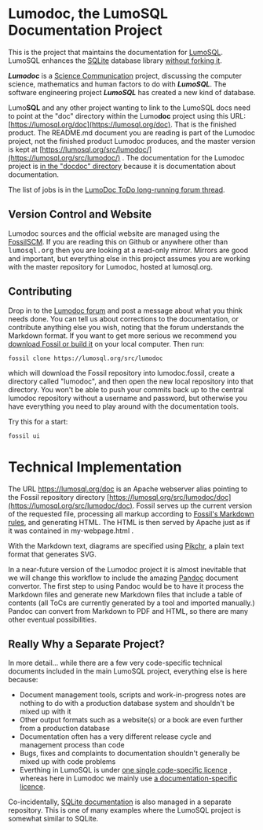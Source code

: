 # Lumodoc, the LumoSQL Documentation Project

This is the project that maintains the documentation for
[LumoSQL](https://lumosql.org/src/lumosql). LumoSQL enhances the
[SQLite](https://sqlite.org) database library 
[without forking it](https://lumosql.org/src/not-forking).

***Lumodoc*** is a [Science Communication](https://en.wikipedia.org/wiki/Science_communication) project,
discussing the computer science, mathematics and human factors to do with ***LumoSQL***.
The software engineering project ***LumoSQL*** has created a new kind of database.

Lumo**SQL** and any other project wanting to link to the LumoSQL docs need to point at the 
"doc" directory within the Lumo**doc** project using this URL: 
[https://lumosql.org/doc](https://lumosql.org/doc). That is the finished product.
The README.md document you are reading is part of the Lumodoc project, not the finished product
Lumodoc produces, and the master version is kept at
[https://lumosql.org/src/lumodoc/](https://lumosql.org/src/lumodoc/) . The documentation
for the Lumodoc project is [in the "docdoc" directory](https://lumosql.org/src/lumodoc/dir?name=docdoc)
because it is documentation about documentation.

The list of jobs is in the [LumoDoc ToDo long-running forum thread](https://lumosql.org/src/lumodoc/forumpost/8b2baecc9f).

## Version Control and Website

Lumodoc sources and the official website are managed using the
[Fossil](https://www.fossil-scm.org/)[SCM](https://en.wikipedia.org/Source_control_management). 
If you are reading this on Github or anywhere other than <tt>lumosql.org</tt> then you are 
looking at a read-only mirror. Mirrors are good and important, but everything else in this 
project assumes you are working with the master repository for Lumodoc, hosted at lumosql.org.

## Contributing

Drop in to the [Lumodoc forum](https://lumosql.org/src/lumodoc/forum) and post a message
about what you think needs done. You can tell us about corrections to the documentation,
or contribute anything else you wish, noting that the forum understands the Markdown format.
If you want to get more serious we recommend you 
[download Fossil or build it](https://fossil-scm.org/home/doc/trunk/www/build.wiki) on your 
local computer. Then run:

```
fossil clone https://lumosql.org/src/lumodoc
```

which will download the Fossil repository into lumodoc.fossil, create a directory called "lumodoc",
and then open the new local repository into that directory. You won't be able to push your 
commits back up to the central lumodoc repository without a username and password, but otherwise
you have everything you need to play around with the documentation tools. 

Try this for a start:

```
fossil ui
```

# Technical Implementation

The URL https://lumosql.org/doc is an Apache webserver alias pointing to the Fossil repository
directory [https://lumosql.org/src/lumodoc/doc](https://lumosql.org/src/lumodoc/doc). 
Fossil serves up the current version of the requested file, processing all markup according to 
[Fossil's Markdown rules](https://fossil-scm.org/home/md_rules), and generating HTML. The
HTML is then served by Apache just as if it was contained in my-webpage.html .

With the Markdown text, diagrams are specified using 
[Pikchr](https://pikchr.org/home/doc/trunk/doc/examples.md), a plain text format that generates SVG.

In a near-future version of the Lumodoc project it is almost inevitable that we will change this
workflow to include the amazing [Pandoc](https://pandoc.org) document convertor. The first step
to using Pandoc would be to have it process the Markdown files and generate new Markdown files
that include a table of contents (all ToCs are currently generated by a tool and imported manually.)
Pandoc can convert from Markdown to PDF and HTML, so there are many other eventual possibilities.

## Really Why a Separate Project?

In more detail... while there are a few very code-specific technical documents
included in the main LumoSQL project, everything else is here because:

* Document management tools, scripts and work-in-progress notes are nothing to do with a production database system and shouldn't be mixed up with it
* Other output formats such as a website(s) or a book are even further from a production database
* Documentation often has a very different release cycle and management process than code
* Bugs, fixes and complaints to documentation shouldn't generally be mixed up with code problems
* Everthing in LumoSQL is under [one single code-specific licence](https://lumosql.org/src/lumosql/LICENCES/README.md) , whereas here in Lumodoc we mainly use [a documentation-specific licence](LICENCES/README.md).

Co-incidentally, 
[SQLite documentation](https://www.sqlite.org/docsrc/doc/trunk/README.md) is also
managed in a separate repository. This is one of many examples where the
LumoSQL project is somewhat similar to SQLite.


